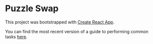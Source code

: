 # Puzzle Swap

This project was bootstrapped with [Create React App](https://github.com/facebookincubator/create-react-app).

You can find the most recent version of a guide to performing common tasks [here](https://github.com/facebookincubator/create-react-app/blob/master/packages/react-scripts/template/README.md).


